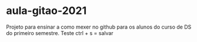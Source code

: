 # aula-gitao-2021
Projeto para ensinar a como mexer no github para os alunos do curso de DS do primeiro semestre.
Teste
ctrl + s = salvar
